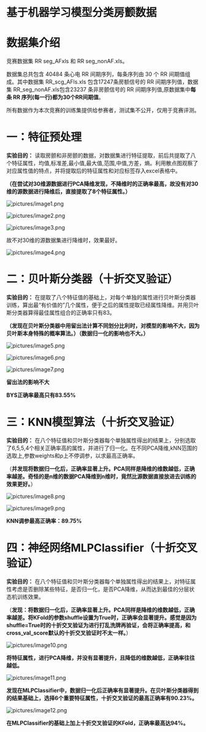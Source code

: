 # 基于机器学习模型分类房颤数据
# **数据集介绍**
竞赛数据集 RR seg_AFxls 和 RR seg_nonAF.xls。


数据集总共包含 40484 条心电 RR 间期序列，每条序列由
30 个 RR 间期值组成。其中数据集 RR_scg_AFls.xls 包含17247条房额信号的 RR 间期序列值，数据集 RR_seg_nonAF.xls包含23237 条非房颤信号的 RR 间期序列值,原数据集中**每条 RR 序列(每一行)都为30个RR间期值**。

所有数据作为本次竞赛的训练集提供给参赛者，测试集不公开，仅用于竞赛评测。
# **一：特征预处理**

**实验目的：** 读取房颤和非房颤的数据，对数据集进行特征提取，前后共提取了八个特征属性，均值,标准差,最小值,最大值,范围,中值,方差，熵。利用散点图观察了对应属性值的特点，并将提取后的特征属性和对应标签存入excel表格中。

**（在尝试对30维源数据进行PCA降维发现，不降维时的正确率最高，故没有对30维的源数据进行降维后，直接提取了8个特征属性。）**

![pictures/image1.png](pictures/image1.png)

![pictures/image2.png](pictures/image2.png)

![pictures/image3.png](pictures/image3.png)

故不对30维的源数据集进行降维时，效果最好。

![pictures/image4.png](pictures/image4.png)

# **二：贝叶斯分类器（十折交叉验证）**

**实验目的：** 
在提取了八个特征值的基础上，对每个单独的属性进行贝叶斯分类器训练，算出最“有价值的”几个属性，便于之后的属性提取已经属性降维。并用贝叶斯分类器算得最佳属性组合的正确率只有83。

**（发现在贝叶斯分类器中用留出法计算不同划分比利时，对模型的影响不大，因为贝叶斯本身特殊的概率算法。）（数据归一化的影响也不大。）**

![pictures/image5.png](pictures/image5.png)

![pictures/image6.png](pictures/image6.png)

![pictures/image7.png](pictures/image7.png)

**留出法的影响不大**

**BYS正确率最高只有83.55%**

# **三：KNN模型算法（十折交叉验证）**

**实验目的：**
在八个特征值和贝叶斯分类器每个单独属性得出的结果上，分别选取了6,5,5,4个相关正确率高的属性，并进行了归一化。在不同PCA降维,kNN范围的选取上,参数weights和p上不停调参，以求最高正确率。

（**并发现将数据归一化后，正确率显著上升。PCA同样是降维的维数越低，正确率越差。奇怪的是n维的数据PCA降维到n维时，竟然比源数据直接放进去训练的效果更好。**）

![pictures/image8.png](pictures/image8.png)

![pictures/image9.png](pictures/image9.png)

**KNN调参最高正确率：89.75%**

# **四：神经网络MLPClassifier（十折交叉验证）**

**实验目的：**
在八个特征值和贝叶斯分类器每个单独属性得出的结果上，对特征属性考虑是否删除某些特征，是否归一化，是否PCA降维，从而达到最佳的分层状态机训练效果。

（**发现：将数据归一化后，正确率显著上升。PCA同样是降维的维数越低，正确率越差。将KFold的参数shuffle设置为True时，正确率会显著提升。感觉是因为shuffle=True时的十折交叉验证为进行打乱洗牌再验证，会将正确率提高，和cross_val_score默认的十折交叉验证时不太一样。**）

![pictures/image10.png](pictures/image10.png)

**将特征属性，进行PCA降维，并没有显著提升，且降低的维数越低，正确率往往越低。**

![pictures/image11.png](pictures/image11.png)

**发现在MLPClassifier中，数据归一化后正确率有显著提升。在贝叶斯分类器得到的结果基础上，选择6个重要特征属性，十折交叉验证的最高正确率有90.23%。**

![pictures/image12.png](pictures/image12.png)

**在MLPClassifier的基础上加上十折交叉验证的KFold，正确率最高达94%。**